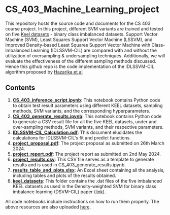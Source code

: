 # CS_403_Machine_Learning_project

This repository hosts the source code and documents for the CS 403 course project. In this project, different SVM variants are trained and tested on five [Keel datasets](https://sci2s.ugr.es/keel/imbalanced.php) - binary class imbalanced datasets. Support Vector Machine (SVM), Least Squares Support Vector Machine (LSSVM), and Improved Density-based Least Squares Support Vector Machine with Class-Imbalanced Learning (IDLSSVM-CIL) are compared with and without the utilization of oversampling & undersampling techniques. Additionally, we will evaluate the effectiveness of the different sampling methods discussed. Hence this github repo is the code implementation of the IDLSSVM-CIL algorithm proposed by [Hazarika et al](https://link.springer.com/article/10.1007/s00521-020-05240-8)

## Contents

1. **[CS_403_inference_script.ipynb](https://github.com/atharva-mohite/CS_403_Machine_Learning_project/blob/main/CS_403_inference_script.ipynb)**: This notebook contains Python code to obtain test result parameters using different KEEL datasets, sampling methods, SVM variants, and the corresponding hyperparameters.
2. **[CS_403_generate_results.ipynb](https://github.com/atharva-mohite/CS_403_Machine_Learning_project/blob/main/CS_403_generate_results.ipynb)**: This notebook contains Python code to generate a CSV result file for all the five KEEL datasets, under and over-sampling methods, SVM variants, and their respective parameters.
3. **[IDLSSVM-CIL_Calculation.pdf](https://github.com/atharva-mohite/CS_403_Machine_Learning_project/blob/main/IDLSSVM-CIL_Calculation.pdf)**: This document elucidates the calculations for IDLSSVM-CIL's fit and predict functions.
4. **[project_proposal.pdf](https://github.com/atharva-mohite/CS_403_Machine_Learning_project/blob/main/project_proposal.pdf)**: The project proposal as submitted on 26th March 2024.
5. **[project_report.pdf](https://github.com/atharva-mohite/CS_403_Machine_Learning_project/blob/main/project_report.pdf)**: The project report as submitted on 2nd May 2024.
6. **[project_results.csv](https://github.com/atharva-mohite/CS_403_Machine_Learning_project/blob/main/project_results.csv)**: This CSV file serves as a template to generate results and is used in CS_403_generate_results.ipynb.
7. **[results_table_and_plots.xlsx](https://github.com/atharva-mohite/CS_403_Machine_Learning_project/blob/main/results_table_and_plots.xlsx)**: An Excel sheet containing all the analysis, including tables and plots of the results obtained.
8. **[keel_datasets](https://github.com/atharva-mohite/CS_403_Machine_Learning_project/tree/main/keel_datasets)**: This folder contains the .dat files of the five imbalanced KEEL datasets as used in the Density-weighted SVM for binary class imbalance learning (DSVM-CIL) paper ([link](https://link.springer.com/article/10.1007/s00521-020-05240-8)).

All code notebooks include instructions on how to run them properly. The above resources are also uploaded [here](https://drive.google.com/drive/folders/1dQugKuL-zx1mXT4NcWCNCz1W2tdqMYRR?usp=drive_link).
